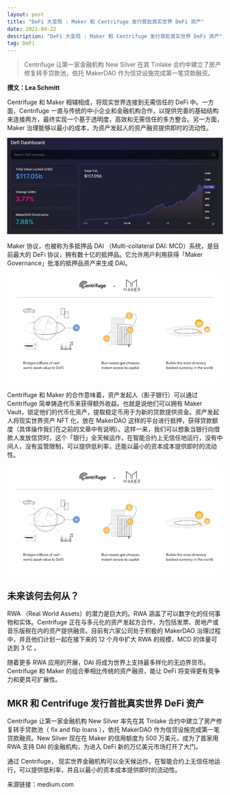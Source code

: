 ```yaml
---
layout: post
title: "DeFi 大变局 : Maker 和 Centrifuge 发行首批真实世界 DeFi 资产"
date: 2021-04-22
description: "DeFi 大变局 : Maker 和 Centrifuge 发行首批真实世界 DeFi 资产"
tag: DeFi
---   
```


> Centrifuge 让第一家金融机构 New Silver 在其 Tinlake 合约中建立了房产修复转手贷款池，依托 MakerDAO 作为信贷设施完成第一笔贷款融资。

__撰文：Lea Schmitt__

Centrifuge 和 Maker 相辅相成，将现实世界连接到无需信任的 DeFi 中。一方面，Centrifuge 一直与传统的中小企业和金融机构合作，以提供完善的基础结构来连接两方，最终实现一个基于透明度，高效和无需信任的多方整合。另一方面，Maker 治理能够以最小的成本，为资产发起人的资产融资提供即时的流动性。

![](/images/posts/defi/0422.01.jpg)

Maker 协议，也被称为多抵押品 DAI （Multi-collateral DAI: MCD）系统，是目前最大的 DeFi 协议，拥有数十亿的抵押品。它允许用户利用获得「Maker Governance」批准的抵押品资产来生成 DAI。

![](/images/posts/defi/0422.04.jpg)

Centrifuge 和 Maker 的合作意味着，资产发起人（影子银行）可以通过 Centrifuge 简单铸造代币来获得额外收益。也就是说他们可以拥有 Maker Vault，锁定他们的代币化资产，提取稳定币用于为新的贷款提供资金。资产发起人将现实世界资产 NFT 化，放在 MakerDAO 这样的平台进行抵押，获得贷款额度（具体操作我们在之前的文章中有说明）。这样一来，我们可以想象当银行向借款人发放信贷时，这个「银行」全天候运作，在智能合约上无信任地运行，没有中间人，没有监管限制，可以提供低利率，还能以最小的资本成本提供即时的流动性。

![](/images/posts/defi/0422.04.jpg)

## 未来该何去何从？
RWA （Real World Assets）的潜力是巨大的。RWA 涵盖了可以数字化的任何事物和实体。Centrifuge 正在与多元化的资产发起方合作，为包括发票、房地产或音乐版税在内的资产提供融资。目前有六家公司处于积极的 MakerDAO 治理过程中，并且他们计划一起在接下来的 12 个月中扩大 RWA 的规模，MCD 的体量可达到 3 亿 。

随着更多 RWA 应用的开展，DAI 将成为世界上支持最多样化的无边界货币。Centrifuge 和 Maker 的组合拳相比传统的资产融资，能让 DeFi 将变得更有竞争力和更具可扩展性。

## MKR 和 Centrifuge 发行首批真实世界 DeFi 资产
Centrifuge 让第一家金融机构 New Silver 率先在其 Tinlake 合约中建立了房产修复转手贷款池（ fix and flip loans ），依托 MakerDAO 作为信贷设施完成第一笔贷款融资。New Silver 现在在 Maker 的信用额度为 500 万美元，成为了首家用 RWA 支持 DAI 的金融机构，为进入 DeFi 新的万亿美元市场打开了大门。

通过 Centrifuge， 现实世界金融机构可以全天候运作，在智能合约上无信任地运行，可以提供低利率，并且以最小的资本成本提供即时的流动性。

来源链接：medium.com


